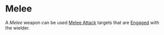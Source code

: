 # Melee

A *Melee* weapon can be used [Melee Attack](../../Game%20Procedures/Combat/Melee%20Attack.md) targets that are [Engaged](../../Game%20Procedures/Conditions/Engaged.md) with the wielder.
